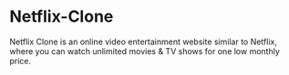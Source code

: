 # Netflix-Clone
Netflix Clone is an online video entertainment website similar to Netflix, where you can watch unlimited movies &amp; TV shows for one low monthly price.
